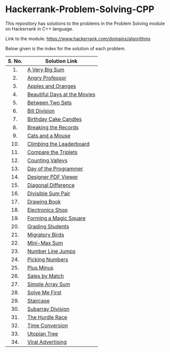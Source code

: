 # Hackerrank-Problem-Solving-CPP
This repository has solutions to the problems in the Problem Solving module on Hackerrank in C++ language.

Link to the module: https://www.hackerrank.com/domains/algorithms

Below given is the index for the solution of each problem.

| S. No.  | Solution Link |
|:---------------:|---------------|
|1.| [A Very Big Sum](https://github.com/niharika1102/Hackerrank-Problem-Solving-CPP/blob/main/A%20Very%20Big%20Sum.cpp)  |
|2.|[Angry Professor](https://github.com/niharika1102/Hackerrank-Problem-Solving-CPP/blob/main/Angry%20Professor.cpp)|
|3.| [Apples and Oranges](https://github.com/niharika1102/Hackerrank-Problem-Solving-CPP/blob/main/Apple%20and%20Orange.cpp)  |
|4.|[Beautiful Days at the Movies](https://github.com/niharika1102/Hackerrank-Problem-Solving-CPP/blob/main/Beautiful%20Days%20at%20the%20Movies.cpp)|
|5.| [Between Two Sets](https://github.com/niharika1102/Hackerrank-Problem-Solving-CPP/blob/main/Between%20Two%20Sets.cpp)|
|6.|[Bill Division](https://github.com/niharika1102/Hackerrank-Problem-Solving-CPP/blob/main/Bill%20Division.cpp)|
|7.| [Birthday Cake Candles](https://github.com/niharika1102/Hackerrank-Problem-Solving-CPP/blob/main/Birthday%20Cake%20Candles.cpp)|
|8.|[Breaking the Records](https://github.com/niharika1102/Hackerrank-Problem-Solving-CPP/blob/main/Breaking%20the%20Records.cpp)|
|9.|[Cats and a Mouse](https://github.com/niharika1102/Hackerrank-Problem-Solving-CPP/blob/main/Cats%20and%20a%20Mouse.cpp)|
|10.|[Climbing the Leaderboard](https://github.com/niharika1102/Hackerrank-Problem-Solving-CPP/blob/main/Climbing%20the%20Leaderboard.cpp)|
|11.|[Compare the Triplets](https://github.com/niharika1102/Hackerrank-Problem-Solving-CPP/blob/main/Compare%20the%20Triplets.cpp)|
|12.|[Counting Valleys](https://github.com/niharika1102/Hackerrank-Problem-Solving-CPP/blob/main/Counting%20Valleys.cpp)|
|13.|[Day of the Programmer](https://github.com/niharika1102/Hackerrank-Problem-Solving-CPP/blob/main/Day%20of%20the%20Programmer.cpp)|
|14.|[Designer PDF Viewer](https://github.com/niharika1102/Hackerrank-Problem-Solving-CPP/blob/main/Designer%20PDF%20Viewer.cpp)|
|15.|[Diagonal Difference](https://github.com/niharika1102/Hackerrank-Problem-Solving-CPP/blob/main/Diagonal%20Difference.cpp)|
|16.|[Divisible Sum Pair](https://github.com/niharika1102/Hackerrank-Problem-Solving-CPP/blob/main/Divisible%20Sum%20Pair.cpp)|
|17.|[Drawing Book](https://github.com/niharika1102/Hackerrank-Problem-Solving-CPP/blob/main/Drawing%20Book.cpp)|
|18.|[Electronics Shop](https://github.com/niharika1102/Hackerrank-Problem-Solving-CPP/blob/main/Electronics%20Shop.cpp)|
|19.|[Forming a Magic Square](https://github.com/niharika1102/Hackerrank-Problem-Solving-CPP/blob/main/Forming%20a%20Magic%20Square.cpp)|
|20.|[Grading Students](https://github.com/niharika1102/Hackerrank-Problem-Solving-CPP/blob/main/Grading%20Students.cpp)|
|21.|[Migratory Birds](https://github.com/niharika1102/Hackerrank-Problem-Solving-CPP/blob/main/Migratory%20Birds.cpp)|
|22.|[Mini-Max Sum](https://github.com/niharika1102/Hackerrank-Problem-Solving-CPP/blob/main/Mini-Max%20Sum.cpp)|
|23.|[Number Line Jumps](https://github.com/niharika1102/Hackerrank-Problem-Solving-CPP/blob/main/Number%20Line%20Jumps.cpp)|
|24.|[Picking Numbers](https://github.com/niharika1102/Hackerrank-Problem-Solving-CPP/blob/main/Picking%20Numbers.cpp)|
|25.|[Plus Minus](https://github.com/niharika1102/Hackerrank-Problem-Solving-CPP/blob/main/Plus%20Minus.cpp)|
|26.|[Sales by Match](https://github.com/niharika1102/Hackerrank-Problem-Solving-CPP/blob/main/Sales%20By%20Match.cpp)|
|27.|[Simple Array Sum](https://github.com/niharika1102/Hackerrank-Problem-Solving-CPP/blob/main/Simple%20Array%20Sum.cpp)|
|28.|[Solve Me First](https://github.com/niharika1102/Hackerrank-Problem-Solving-CPP/blob/main/Solve%20Me%20First.cpp)|
|29.|[Staircase](https://github.com/niharika1102/Hackerrank-Problem-Solving-CPP/blob/main/Staircase.cpp)|
|30.|[Subarray Division](https://github.com/niharika1102/Hackerrank-Problem-Solving-CPP/blob/main/Subarray%20Division.cpp)|
|31.|[The Hurdle Race](https://github.com/niharika1102/Hackerrank-Problem-Solving-CPP/blob/main/The%20Hurdle%20Race.cpp)|
|32.|[Time Conversion](https://github.com/niharika1102/Hackerrank-Problem-Solving-CPP/blob/main/Time%20Conversion.cpp)|
|33.|[Utopian Tree](https://github.com/niharika1102/Hackerrank-Problem-Solving-CPP/blob/main/Utopian%20Tree.cpp)|
|34.|[Viral Advertising](https://github.com/niharika1102/Hackerrank-Problem-Solving-CPP/blob/main/Viral%20Advertising.cpp)|
